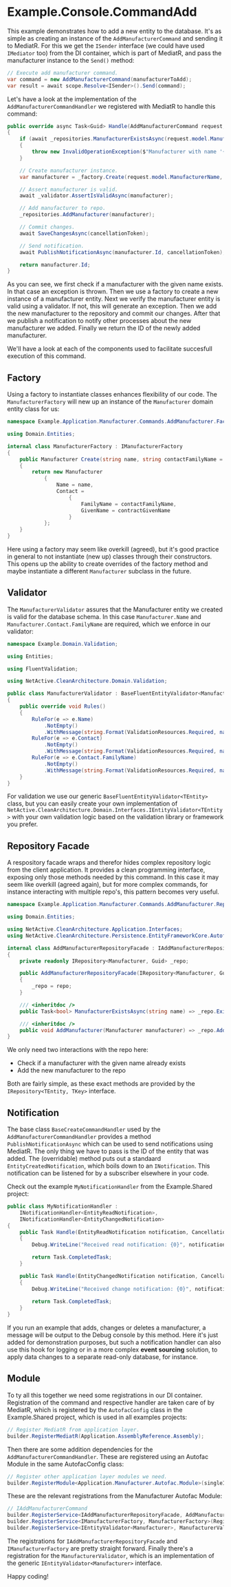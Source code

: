 # Example.Console.CommandAdd

This example demonstrates how to add a new entity to the database. 
It's as simple as creating an instance of the `AddManufacturerCommand` and sending it to MediatR. 
For this we get the `ISender` interface (we could have used `IMediator` too) from the DI container, which is part of MediatR, and pass the manufacturer instance to the `Send()` method:

```csharp
// Execute add manufacturer command.
var command = new AddManufacturerCommand(manufacturerToAdd);
var result = await scope.Resolve<ISender>().Send(command);
```

Let's have a look at the implementation of the `AddManufacturerCommandHandler` we registered with MediatR to handle this command:

```csharp
public override async Task<Guid> Handle(AddManufacturerCommand request, CancellationToken cancellationToken)
{
    if (await _repositories.ManufacturerExistsAsync(request.model.ManufacturerName))
    {
        throw new InvalidOperationException($"Manufacturer with name '{request.model.ManufacturerName}' already exists.");
    }

    // Create manufacturer instance.
    var manufacturer = _factory.Create(request.model.ManufacturerName, request.model.Contact?.FamilyName, request.model.Contact?.GivenName);

    // Assert manufacturer is valid.
    await _validator.AssertIsValidAsync(manufacturer);

    // Add manufacturer to repo.
    _repositories.AddManufacturer(manufacturer);

    // Commit changes.
    await SaveChangesAsync(cancellationToken);

    // Send notification.
    await PublishNotificationAsync(manufacturer.Id, cancellationToken);

    return manufacturer.Id;
}
```
As you can see, we first check if a manufacturer with the given name exists. In that case an exception is thrown.
Then we use a factory to create a new instance of a manufacturer entity.
Next we verify the manufacturer entity is valid using a validator. If not, this will generate an exception.
Then we add the new manufacturer to the repository and commit our changes.
After that we publish a notification to notify other processes about the new manufacturer we added.
Finally we return the ID of the newly added manufacturer. 

We'll have a look at each of the components used to facilitate succesfull execution of this command.

## Factory
Using a factory to instantiate classes enhances flexibility of our code. 
The `ManufacturerFactory` will new up an instance of the `Manufacturer` domain entity class for us:
```csharp
namespace Example.Application.Manufacturer.Commands.AddManufacturer.Factory;

using Domain.Entities;

internal class ManufacturerFactory : IManufacturerFactory
{
    public Manufacturer Create(string name, string contactFamilyName = null, string contractGivenName = null)
    {
        return new Manufacturer
            {
                Name = name,
                Contact =
                    {
                        FamilyName = contactFamilyName,
                        GivenName = contractGivenName
                    }
            };
    }
}
```
Here using a factory may seem like overkill (agreed), but it's good practice in general to not instantiate (new up) classes through their constructors.
This opens up the ability to create overrides of the factory method and maybe instantiate a different `Manufacturer` subclass in the future.

## Validator
The `ManufacturerValidator` assures that the Manufacturer entity we created is valid for the database schema.
In this case `Manufacturer.Name` and `Manufacturer.Contact.FamilyName` are required, which we enforce in our validator:
```csharp
namespace Example.Domain.Validation;

using Entities;

using FluentValidation;

using NetActive.CleanArchitecture.Domain.Validation;

public class ManufacturerValidator : BaseFluentEntityValidator<Manufacturer>
{
    public override void Rules()
    {
        RuleFor(e => e.Name)
            .NotEmpty()
            .WithMessage(string.Format(ValidationResources.Required, nameof(Manufacturer.Name)));
        RuleFor(e => e.Contact)
            .NotEmpty()
            .WithMessage(string.Format(ValidationResources.Required, nameof(Manufacturer.Contact)));
        RuleFor(e => e.Contact.FamilyName)
            .NotEmpty()
            .WithMessage(string.Format(ValidationResources.Required, nameof(Manufacturer.Contact.FamilyName)));
    }
}
```
For validation we use our generic `BaseFluentEntityValidator<TEntity>` class, but you can easily create your own implementation of `NetActive.CleanArchitecture.Domain.Interfaces.IEntityValidator<TEntity>` with your own validation logic based on the validation library or framework you prefer.

## Repository Facade
A respository facade wraps and therefor hides complex repository logic from the client application. 
It provides a clean programming interface, exposing only those methods needed by this command.
In this case it may seem like overkill (agreed again), but for more complex commands, for instance interacting with multiple repo's, this pattern becomes very useful.

```csharp
namespace Example.Application.Manufacturer.Commands.AddManufacturer.Repository;

using Domain.Entities;

using NetActive.CleanArchitecture.Application.Interfaces;
using NetActive.CleanArchitecture.Persistence.EntityFrameworkCore.Autofac;

internal class AddManufacturerRepositoryFacade : IAddManufacturerRepositoryFacade
{
    private readonly IRepository<Manufacturer, Guid> _repo;

    public AddManufacturerRepositoryFacade(IRepository<Manufacturer, Guid> repo)
    {
        _repo = repo;
    }

    /// <inheritdoc />
    public Task<bool> ManufacturerExistsAsync(string name) => _repo.ExistsAsync(s => s.Name.Equals(name));

    /// <inheritdoc />
    public void AddManufacturer(Manufacturer manufacturer) => _repo.Add(manufacturer);
}
```
We only need two interactions with the repo here: 
- Check if a manufacturer with the given name already exists
- Add the new manufacturer to the repo

Both are fairly simple, as these exact methods are provided by the `IRepository<TEntity, TKey>` interface.

## Notification
The base class `BaseCreateCommandHandler` used by the `AddManufacturerCommandHandler` provides a method `PublishNotificationAsync` which can be used to send notifications using MediatR. 
The only thing we have to pass is the ID of the entity that was added. The (overridable) method puts out a standaard `EntityCreatedNotification`, which boils down to an `INotification`. 
This notification can be listened for by a subscriber elsewhere in your code. 

Check out the example `MyNotificationHandler` from the Example.Shared project:
```csharp
public class MyNotificationHandler : 
    INotificationHandler<EntityReadNotification>, 
    INotificationHandler<EntityChangedNotification>
{
    public Task Handle(EntityReadNotification notification, CancellationToken cancellationToken)
    {
        Debug.WriteLine("Received read notification: {0}", notification);

        return Task.CompletedTask;
    }

    public Task Handle(EntityChangedNotification notification, CancellationToken cancellationToken)
    {
        Debug.WriteLine("Received change notification: {0}", notification);
            
        return Task.CompletedTask;
    }
}
```

If you run an example that adds, changes or deletes a manufacturer, a message will be output to the Debug console by this method.
Here it's just added for demonstration purposes, but such a notification handler can also use this hook for logging or in a more complex **event sourcing** solution, to apply data changes to a separate read-only database, for instance.

## Module
To ty all this together we need some registrations in our DI container. 
Registration of the command and respective handler are taken care of by MediatR, which is registered by the `AutofacConfig` class in the Example.Shared project, which is used in all examples projects:

```csharp
// Register MediatR from application layer.
builder.RegisterMediatR(Application.AssemblyReference.Assembly);
```

Then there are some addition dependencies for the `AddManufacturerCommandHandler`.
These are registered using an Autofac Module in the same AutofacConfig class:
```csharp
// Register other application layer modules we need.
builder.RegisterModule<Application.Manufacturer.Autofac.Module>(singleInstance);
```

These are the relevant registrations from the Manufacturer Autofac Module:
```csharp
// IAddManufacturerCommand
builder.RegisterService<IAddManufacturerRepositoryFacade, AddManufacturerRepositoryFacade>(RegisterSingleInstance);
builder.RegisterService<IManufacturerFactory, ManufacturerFactory>(RegisterSingleInstance);
builder.RegisterService<IEntityValidator<Manufacturer>, ManufacturerValidator>(RegisterSingleInstance);
```

The registrations for `IAddManufacturerRepositoryFacade` and `IManufacturerFactory` are pretty straight forward.
Finally there's a registration for the `ManufacturerValidator`, which is an implementation of the generic `IEntityValidator<Manufacturer>` interface.

Happy coding!

